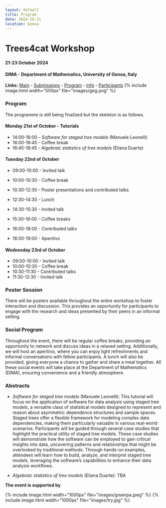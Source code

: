 ```yaml
---
layout: default
title: Program
date: 2024-10-21
location: Genoa
---
```


# Trees4cat Workshop

#### 21-23 October 2024
#### DIMA - Department of Mathematics, University of Genoa, Italy


**Links:** [Main](https://stagedtrees.github.io/events/trees4cat.html) - [Submissions](https://stagedtrees.github.io/events/w2.Submissions.html) - [Program](https://stagedtrees.github.io/events/w3.Program.html) - [Info](https://stagedtrees.github.io/events/w4.Info.html) - [Participants](https://stagedtrees.github.io/events/w5.Participants.html)
{% include image.html width="500px" file="images/geg.png" %}

### Program

The programme is still being finalized but the skeleton is as follows.

#### Monday 21st of October - Tutorials

 - 14:00-16:00 - *Software for staged tree models* (Manuele Leonelli)
 - 16:00-16:45 - Coffee break
 - 16:45-18:45 - *Algebraic statistics of tree models* (Eliana Duarte)

 
#### Tuesday 22nd of October 


 - 09:00-10:00 - Invited talk
 - 10:00-10:30 - Coffee break
 - 10:30-12:30 - Poster presentations and contributed talks
 
 - 12:30-14:30 - Lunch 
 
 - 14:30-15:30 - Invited talk
 - 15:30-16:00 - Coffee breaks
 - 16:00-18:00 - Contributed talks
 - 18:00-19:00 - Aperitivo
 
#### Wednesday 23rd of October 

 - 09:00-10:00 - Invited talk
 - 10:00-10:30 - Coffee break
 - 10:30-11:30 - Contributed talks
 - 11:30-12:30 - Invited talk
 
### Poster Session

There will be posters available throughout the entire workshop to foster interaction and discussion. This provides an opportunity for participants to engage with the research and ideas presented by their peers in an informal setting.

### Social Program

Throughout the event, there will be regular coffee breaks, providing an opportunity to network and discuss ideas in a relaxed setting. Additionally, we will host an aperitivo, where you can enjoy light refreshments and informal conversations with fellow participants. A lunch will also be provided, giving everyone a chance to gather and share a meal together. All these social events will take place at the Department of Mathematics (DIMA), ensuring convenience and a friendly atmosphere. 

### Abstracts

 - *Software for staged tree models* (Manuele Leonelli): This tutorial will focus on the application of software for data analysis using staged tree models, a versatile class of statistical models designed to represent and reason about asymmetric dependence structures and sample spaces. Staged trees offer a flexible framework for modeling complex data dependencies, making them particularly valuable in various real-world scenarios. Participants will be guided through several case studies that highlight the practical utility of staged tree models. These case studies will demonstrate how the software can be employed to gain critical insights into data, uncovering patterns and relationships that might be overlooked by traditional methods. Through hands-on examples, attendees will learn how to build, analyze, and interpret staged tree models, leveraging the software’s capabilities to enhance their data analysis workflows.
 
 - *Algebraic statistics of tree models* (Eliana Duarte): TBA

**The event is supported by**

{% include image.html width="1000px" file="images/gnampa.jpeg" %}
{% include image.html width="1000px" file="images/try.jpg" %}
